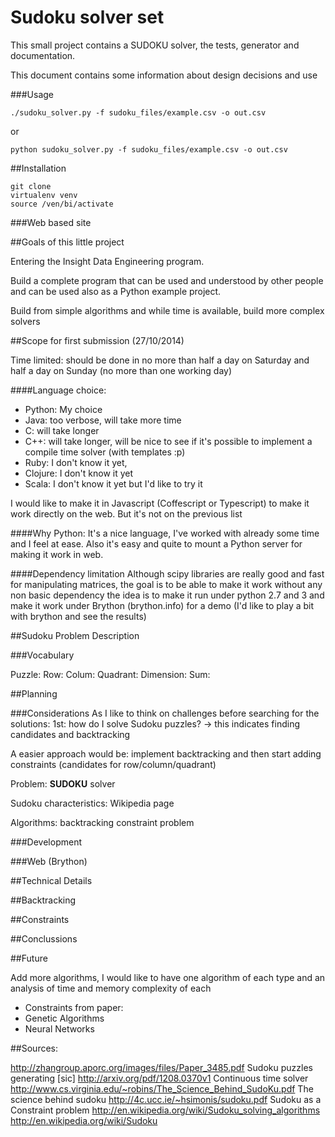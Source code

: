# Sudoku solver set

This small project contains a SUDOKU solver, the tests, generator and documentation.

This document contains some information about design decisions and use

###Usage
    
    ./sudoku_solver.py -f sudoku_files/example.csv -o out.csv
    
or

    python sudoku_solver.py -f sudoku_files/example.csv -o out.csv
    
##Installation

    git clone 
    virtualenv venv
    source /ven/bi/activate
    
    
###Web based site
    
    
##Goals of this little project

Entering the Insight Data Engineering program.

Build a complete program that can be used and understood by other people and can be used also as a Python example project.

Build from simple algorithms and while time is available, build more complex solvers

##Scope for first submission (27/10/2014)

Time limited: should be done in no more than half a day on Saturday and half a day on Sunday (no more than one working day)

####Language choice:
 * Python: My choice
 * Java: too verbose, will take more time
 * C: will take longer
 * C++: will take longer, will be nice to see if it's possible to implement a compile time solver (with templates :p)
 * Ruby: I don't know it yet, 
 * Clojure: I don't know it yet
 * Scala: I don't know it yet but I'd like to try it

I would like to make it in Javascript (Coffescript or Typescript) to make it work directly on the web. But it's not on the previous list

####Why Python:
It's a nice language, I've worked with already some time and I feel at ease.
Also it's easy and quite to mount a Python server for making it work in web.

####Dependency limitation
Although scipy libraries are really good and fast for manipulating matrices, the goal is to be able to make it work without any non basic dependency
the idea is to make it run under python 2.7 and 3 and make it work under Brython (brython.info) for a demo (I'd like to play a bit with brython and see the results)

##Sudoku Problem Description


###Vocabulary

Puzzle: 
Row:
Colum:
Quadrant:
Dimension:
Sum:


##Planning

###Considerations
As I like to think on challenges before searching for the solutions:
1st: how do I solve Sudoku puzzles? -> this indicates finding candidates and backtracking

A easier approach would be: implement backtracking and then start adding constraints (candidates for row/column/quadrant)


Problem: **SUDOKU** solver

Sudoku characteristics:
    []() Wikipedia page
    

Algorithms:
    backtracking
    constraint problem
    


###Development


###Web (Brython)

##Technical Details

##Backtracking

##Constraints

##Conclussions

##Future

Add more algorithms, 
I would like to have one algorithm of each type and an analysis of time and memory complexity of each

 * Constraints from paper: <!--TODO-->
 * Genetic Algorithms
 * Neural Networks
 
##Sources:

http://zhangroup.aporc.org/images/files/Paper_3485.pdf Sudoku puzzles generating [sic]
http://arxiv.org/pdf/1208.0370v1 Continuous time solver
http://www.cs.virginia.edu/~robins/The_Science_Behind_SudoKu.pdf The science behind sudoku
http://4c.ucc.ie/~hsimonis/sudoku.pdf Sudoku as a Constraint problem
http://en.wikipedia.org/wiki/Sudoku_solving_algorithms
http://en.wikipedia.org/wiki/Sudoku
